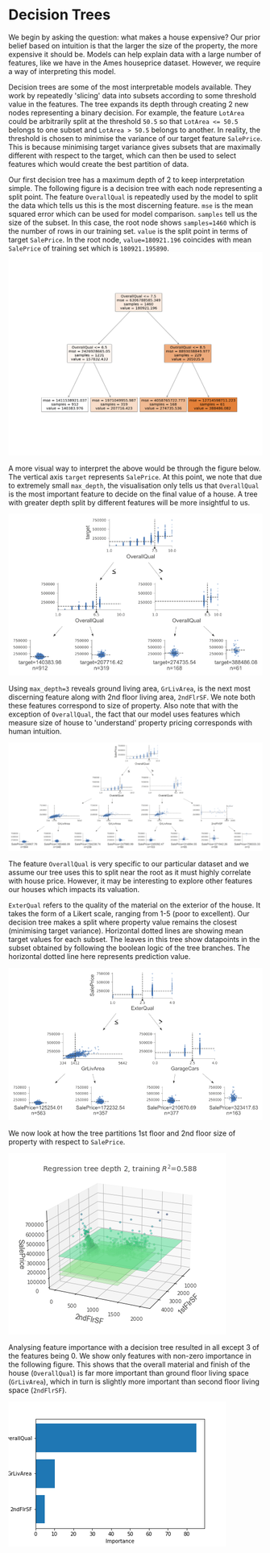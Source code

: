 # Decision Trees

We begin by asking the question: what makes a house expensive? Our prior belief based on intuition is that the larger the size of the property, the more expensive it should be. Models can help explain data with a large number of features, like we have in the Ames houseprice dataset. However, we require a way of interpreting this model. 

Decision trees are some of the most interpretable models available. They work by repeatedly 'slicing' data into subsets according to some threshold value in the features. The tree expands its depth through creating 2 new nodes representing a binary decision. For example, the feature `LotArea` could be arbitrarily split at the threshold `50.5` so that `LotArea <= 50.5` belongs to one subset and `LotArea > 50.5` belongs to another. In reality, the threshold is chosen to minimise the variance of our target feature `SalePrice`. This is because minimising target variance gives subsets that are maximally different with respect to the target, which can then be used to select features which would create the best partition of data. 

Our first decision tree has a maximum depth of 2 to keep interpretation simple. The following figure is a decision tree with each node representing a split point. The feature `OverallQual` is repeatedly used by the model to split the data which tells us this is the most discerning feature. `mse` is the mean squared error which can be used for model comparison. `samples` tell us the size of the subset. In this case, the root node shows `samples=1460` which is the number of rows in our training set. `value` is the split point in terms of target `SalePrice`. In the root node, `value=180921.196` coincides with mean `SalePrice` of training set which is `180921.195890`.
![Decision tree with maximum depth = 2](images/depth_2.png)

A more visual way to interpret the above would be through the figure below. The vertical axis `target` represents `SalePrice`. At this point, we note that due to extremely small `max_depth`, the visualisation only tells us that `OverallQual` is the most important feature to decide on the final value of a house. A tree with greater depth split by different features will be more insightful to us.

![Decision tree with maximum depth = 2](images/depth_2_viz.svg)

Using `max_depth=3` reveals ground living area, `GrLivArea`, is the next most discerning feature along with 2nd floor living area, `2ndFlrSF`. We note both these features correspond to size of property. Also note that with the exception of `OverallQual`, the fact that our model uses features which measure size of house to 'understand' property pricing corresponds with human intuition.

![Decision tree with maximum depth = 3](images/depth_3_viz.svg)

The feature `OverallQual` is very specific to our particular dataset and we assume our tree uses this to split near the root as it must highly correlate with house price. However, it may be interesting to explore other features our houses which impacts its valuation.

`ExterQual` refers to the quality of the material on the exterior of the house. It takes the form of a Likert scale, ranging from 1-5 (poor to excellent). Our decision tree makes a split where property value remains the closest (minimising target variance). Horizontal dotted lines are showing mean target values for each subset. The leaves in this tree show datapoints in the subset obtained by following the boolean logic of the tree branches. The horizontal dotted line here represents prediction value.

![Decision tree with maximum depth = 2](images/depth_2_viz_noq.svg)

We now look at how the tree partitions 1st floor and 2nd floor size of property with respect to `SalePrice`.

![Partitions made in 3 dimensional space](images/1-2-flr-target-space.png)

Analysing feature importance with a decision tree resulted in all except 3 of the features being 0. We show only features with non-zero importance in the following figure. This shows that the overall material and finish of the house (`OverallQual`) is far more important than ground floor living space (`GrLivArea`), which in turn is slightly more important than second floor living space (`2ndFlrSF`).

![Feature importance](images/nonzero_feature_importances.png)